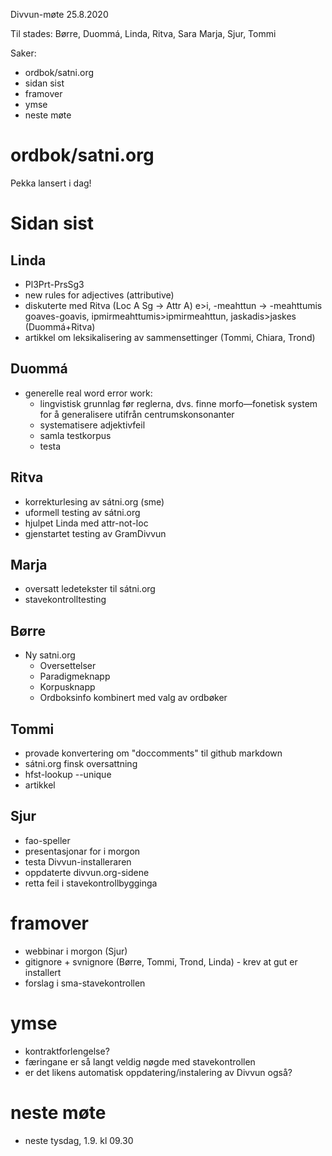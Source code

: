 Divvun-møte 25.8.2020

Til stades: Børre, Duommá, Linda, Ritva, Sara Marja, Sjur, Tommi

Saker:
* ordbok/satni.org
* sidan sist
* framover
* ymse
* neste møte

#  ordbok/satni.org

Pekka lansert i dag!

#  Sidan sist

##  Linda
* Pl3Prt-PrsSg3
* new rules for adjectives (attributive)
* diskuterte med Ritva (Loc A Sg -> Attr A) e>i, -meahttun -> -meahttumis
  goaves-goavis, ipmirmeahttumis>ipmirmeahttun, jaskadis>jaskes (Duommá+Ritva)
* artikkel om leksikalisering av sammensettinger (Tommi, Chiara, Trond)

##  Duommá
* generelle real word error work:
    - lingvistisk grunnlag før reglerna, dvs. finne morfo—fonetisk system for å
   generalisere utifrån centrumskonsonanter
    - systematisere adjektivfeil
    - samla testkorpus
    - testa

##  Ritva 
* korrekturlesing av sátni.org (sme) 
* uformell testing av sátni.org
* hjulpet Linda med attr-not-loc
* gjenstartet testing av GramDivvun 

##  Marja
* oversatt ledetekster til sátni.org
* stavekontrolltesting

##  Børre
* Ny satni.org
    - Oversettelser
    - Paradigmeknapp
    - Korpusknapp
    - Ordboksinfo kombinert med valg av ordbøker

##  Tommi
* provade konvertering om "doccomments" til github markdown
* sátni.org finsk oversattning
* hfst-lookup --unique
* artikkel

##  Sjur
* fao-speller
* presentasjonar for i morgon
* testa Divvun-installeraren
* oppdaterte divvun.org-sidene
* retta feil i stavekontrollbygginga

#  framover

* webbinar i morgon (Sjur)
* gitignore + svnignore (Børre, Tommi, Trond, Linda) - krev at gut er installert
* forslag i sma-stavekontrollen

#  ymse

* kontraktforlengelse? 
* færingane er så langt veldig nøgde med stavekontrollen
* er det likens automatisk oppdatering/instalering av Divvun også?

#  neste møte

* neste tysdag, 1.9. kl 09.30
